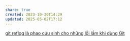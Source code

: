 ```yaml
---
share: true
created: 2023-10-30T14:29
updated: 2025-05-02T17:12
---
```

[git reflog là phao cứu sinh cho những lỗi lầm khi dùng Git](../../../../../%F0%9F%93%8AT%E1%BB%95%20ch%E1%BB%A9c%20d%E1%BB%AF%20li%E1%BB%87u/%C4%90%E1%BB%93ng%20b%E1%BB%99,%20sao%20l%C6%B0u/Git/Blob,%20tree,%20ref.%20B%C3%AAn%20trong%20Git/Ref/git%20reflog%20l%C3%A0%20phao%20c%E1%BB%A9u%20sinh%20cho%20nh%E1%BB%AFng%20l%E1%BB%97i%20l%E1%BA%A7m%20khi%20d%C3%B9ng%20Git.md)
